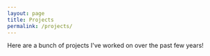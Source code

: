 ```yaml
---
layout: page
title: Projects
permalink: /projects/
---
```

Here are a bunch of projects I've worked on over the past few years!
